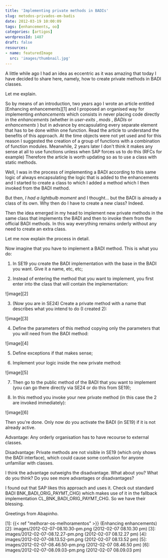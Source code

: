 ```yaml
---
title: 'Implementing private methods in BADIs'
slug: metodos-privados-em-badis
date: 2012-03-19 10:00:09
tags: [enhancements, oo]
categories: [artigos]
wordpressId: 1487
draft: false
resources:
- name: featuredImage
  src: 'images/thumbnail.jpg'
---
```

A little while ago I had an idea as eccentric as it was amazing that today I have decided to share here, namely, how to create private methods in BADI classes.

Let me explain.

<!--more-->

So by means of an introduction, two years ago I wrote an article entitled [Enhancing enhancements][1] and I proposed an organised way for implementing _enhancements_ which consists in never placing code directly in the _enhancements_ (whether in _user-exits_ , _mods_ , _BADIs_ or _enhancements_ ) but in advance by encapsulating every separate element that has to be done within one function. Read the article to understand the benefits of this approach. At the time objects were not yet used and for this reason I suggested the creation of a group of functions with a combination of function modules. Meanwhile, 2 years later I don't think it makes any sense at all to use functions unless when SAP forces us to do this (RFCs for example) Therefore the article is worth updating so as to use a class with static methods.

Well, I was in the process of implementing a BADI according to this same logic of always encapsulating the logic that is added to the enhancements and I started to create a class to which I added a method which I then invoked from the BADI method.

But then, _I had a lightbulb moment_ and I thought... but the BADI is already a class of its own. Why then do I have to create a new class? Indeed.

Then the idea emerged in my head to implement new private methods in the same class that implements the BADI and then to invoke them from the official BADI methods. In this way everything remains orderly without any need to create an extra class.

Let me now explain the process in detail.

Now imagine that you have to implement a BADI method. This is what you do:

  1. In SE19 you create the BADI implementation with the base in the BADI you want. Give it a name, etc, etc;

  2. Instead of entering the method that you want to implement, you first enter into the class that will contain the implementation:

![image][2]

  3. (Now you are in SE24) Create a private method with a name that describes what you intend to do (I created 2):

![image][3]

  4. Define the parameters of this method copying only the parameters that you will need from the BADI method:

![image][4]

  5. Define exceptions if that makes sense;

  6. Implement your logic inside the new private method:

![image][5]

  7. Then go to the public method of the BADI that you want to implement (you can go there directly via SE24 or do this from SE19);

  8. In this method you invoke your new private method (in this case the 2 are invoked immediately):

![image][6]

Then you're done. Only now do you activate the BADI (in SE19) if it is not already active.

Advantage: Any orderly organisation has to have recourse to external classes.

Disadvantage: Private methods are not visible in SE19 (which only shows the BADI interface), which could cause some confusion for anyone unfamiliar with classes.

I think the advantage outweighs the disadvantage. What about you? What do you think? Do you see more advantages or disadvantages?

I found out that SAP likes this approach and uses it. Check out standard BADI BNK_BADI_ORIG_PAYMT_CHG) which makes use of it in the fallback implementation CL_BNK_BADI_ORIG_PAYMT_CHG. So we have their blessing.

Greetings from Abapinho.

   [1]: {{< ref "melhorar-os-melhoramentos" >}} (Enhancing enhancements)
   [2]: images/2012-02-07-08.10.30-pm.png (2012-02-07 08.10.30 pm)
   [3]: images/2012-02-07-08.12.27-pm.png (2012-02-07 08.12.27 pm)
   [4]: images/2012-02-07-08.13.52-pm.png (2012-02-07 08.13.52 pm)
   [5]: images/2012-02-07-08.46.50-pm.png (2012-02-07 08.46.50 pm)
   [6]: images/2012-02-07-08.09.03-pm.png (2012-02-07 08.09.03 pm)
